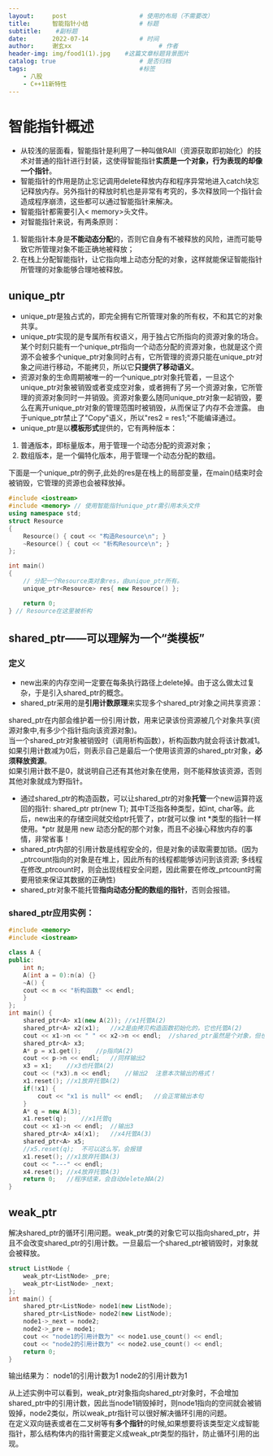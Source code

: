 ```yaml
---
layout:     post   				    # 使用的布局（不需要改）
title:      智能指针小结				# 标题 
subtitle:    #副标题
date:       2022-07-14				# 时间
author:     谢玄xx						# 作者
header-img: img/food1(1).jpg 	#这篇文章标题背景图片
catalog: true 						# 是否归档
tags:								#标签
    - 八股
    - C++11新特性
---
```


# 智能指针概述

* 从较浅的层面看，智能指针是利用了一种叫做RAII（资源获取即初始化）的技术对普通的指针进行封装，这使得智能指针**实质是一个对象，行为表现的却像一个指针**。
* 智能指针的作用是防止忘记调用delete释放内存和程序异常地进入catch块忘记释放内存。另外指针的释放时机也是非常有考究的，多次释放同一个指针会造成程序崩溃，这些都可以通过智能指针来解决。
* 智能指针都需要引入< memory>头文件。
* 对智能指针来说，有两条原则：

1. 智能指针本身是**不能动态分配**的，否则它自身有不被释放的风险，进而可能导致它所管理对象不能正确地被释放；
2. 在栈上分配智能指针，让它指向堆上动态分配的对象，这样就能保证智能指针所管理的对象能够合理地被释放。

## unique_ptr

* unique_ptr是独占式的，即完全拥有它所管理对象的所有权，不和其它的对象共享。
* unique_ptr实现的是专属所有权语义，用于独占它所指向的资源对象的场合。某个时刻只能有一个unique_ptr指向一个动态分配的资源对象，也就是这个资源不会被多个unique_ptr对象同时占有，它所管理的资源只能在unique_ptr对象之间进行移动，不能拷贝，所以它**只提供了移动语义**。
* 资源对象的生命周期被唯一的一个unique_ptr对象托管着，一旦这个unique_ptr对象被销毁或者变成空对象，或者拥有了另一个资源对象，它所管理的资源对象同时一并销毁。资源对象要么随同unique_ptr对象一起销毁，要么在离开unique_ptr对象的管理范围时被销毁，从而保证了内存不会泄露。
由于unique_ptr禁止了"Copy"语义，所以"res2 = res1;"不能编译通过。
* unique_ptr是以**模板形式**提供的，它有两种版本：
1. 普通版本，即标量版本，用于管理一个动态分配的资源对象；
2. 数组版本，是一个偏特化版本，用于管理一个动态分配的数组。

下面是一个unique_ptr的例子,此处的res是在栈上的局部变量，在main()结束时会被销毁，它管理的资源也会被释放掉。

```CPP
#include <iostream>
#include <memory> // 使用智能指针unique_ptr需引用本头文件
using namespace std;
struct Resource
{
    Resource() { cout << "构造Resource\n"; }
    ~Resource() { cout << "析构Resource\n"; }
};

int main()
{
    // 分配一个Resource类对象res，由unique_ptr所有。
    unique_ptr<Resource> res{ new Resource() };

    return 0;
} // Resource在这里被析构
```
## shared_ptr——可以理解为一个“类模板”

### 定义

* new出来的内存空间一定要在每条执行路径上delete掉。由于这么做太过复杂，于是引入shared_ptr的概念。
* shared_ptr采用的是**引用计数原理**来实现多个shared_ptr对象之间共享资源：

shared_ptr在内部会维护着一份引用计数，用来记录该份资源被几个对象共享(资源对象中,有多少个指针指向该资源对象)。  
当一个shared_ptr对象被销毁时（调用析构函数），析构函数内就会将该计数减1。如果引用计数减为0后，则表示自己是最后一个使用该资源的shared_ptr对象，**必须释放资源**。  
如果引用计数不是0，就说明自己还有其他对象在使用，则不能释放该资源，否则其他对象就成为野指针。  

* 通过shared_ptr的构造函数，可以让shared_ptr的对象**托管**一个new运算符返回的指针: shared_ptr<T> ptr(new T); 其中T泛指各种类型，如int, char等。此后，new出来的存储空间就交给ptr托管了，ptr就可以像 int *类型的指针一样使用。*ptr 就是用 new 动态分配的那个对象，而且不必操心释放内存的事情，非常省事！
* shared_ptr内部的引用计数是线程安全的，但是对象的读取需要加锁。(因为_ptrcount指向的对象是在堆上，因此所有的线程都能够访问到该资源; 多线程在修改_ptrcount时，则会出现线程安全问题，因此需要在修改_prtcount时需要用锁来保证其数据的正确性)
* shared_ptr对象不能托管**指向动态分配的数组的指针**，否则会报错。
    

### shared_ptr应用实例：

```CPP
#include <memory>
#include <iostream>

class A {
public:
    int n;
    A(int a = 0):n(a) {}
    ~A() {
    cout << n << "析构函数" << endl;
    }
};
int main() {
    shared_ptr<A> x1(new A(2)); //x1托管A(2)
    shared_ptr<A> x2(x1);   //x2是由拷贝构造函数初始化的，它也托管A(2)
    cout << x1->n << " " << x2->n << endl;  //shared_ptr虽然是个对象，但也可以当指针用。这里相当于->重载。本语句输出2 2
    shared_ptr<A> x3;
    A* p = x1.get();    //p指向A(2)
    cout << p->n << endl;   //同样输出2
    x3 = x1;    //x3也托管A(2)
    cout << (*x3).n << endl;    //输出2  注意本次输出的格式！
    x1.reset(); //x1放弃托管A(2)
    if(!x1) {
        cout << "x1 is null" << endl;   //会正常输出本句
    }
    A* q = new A(3);
    x1.reset(q);    //x1托管q
    cout << x1->n << endl;  //输出3
    shared_ptr<A> x4(x1);   //x4托管A(3)
    shared_ptr<A> x5;
    //x5.reset(q);  不可以这么写，会报错
    x1.reset(); //x1放弃托管A(3)
    cout << "---" << endl;
    x4.reset(); //x4放弃托管A(3)
    return 0;   //程序结束，会自动delete掉A(2)
}
```
## weak_ptr
    
解决shared_ptr的循环引用问题。weak_ptr类的对象它可以指向shared_ptr，并且不会改变shared_ptr的引用计数。一旦最后一个shared_ptr被销毁时，对象就会被释放。
```CPP 
struct ListNode {
    weak_ptr<ListNode> _pre;
    weak_ptr<ListNode> _next;
};
int main() {
    shared_ptr<ListNode> node1(new ListNode);
    shared_ptr<ListNode> node2(new ListNode);
    node1->_next = node2;
    node2->_pre = node1;
    cout << "node1的引用计数为" << node1.use_count() << endl;
    cout << "node2的引用计数为" << node2.use_count() << endl;
    return 0;
}
```
输出结果为：
node1的引用计数为1
node2的引用计数为1
    
从上述实例中可以看到，weak_ptr对象指向shared_ptr对象时，不会增加shared_ptr中的引用计数，因此当node1销毁掉时，则node1指向的空间就会被销毁掉，node2类似，所以weak_ptr指针可以很好解决循环引用的问题。  
在定义双向链表或者在二叉树等有**多个指针**的时候,如果想要将该类型定义成智能指针，那么结构体内的指针需要定义成weak_ptr类型的指针，防止循环引用的出现。
